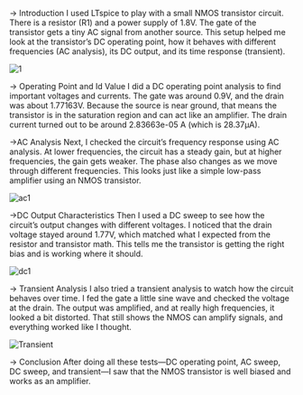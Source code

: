 -> Introduction
I used LTspice to play with a small NMOS transistor circuit. There is a resistor (R1) and a power supply of 1.8V. The gate of the transistor gets a tiny AC signal from another source. This setup helped me look at the transistor’s DC operating point, how it behaves with different frequencies (AC analysis), its DC output, and its time response (transient).

![1](https://github.com/user-attachments/assets/f39ff6f7-9b2d-445c-b9b7-15dc25095e59)


-> Operating Point and Id Value
I did a DC operating point analysis to find important voltages and currents. The gate was around 0.9V, and the drain was about 1.77163V. Because the source is near ground, that means the transistor is in the saturation region and can act like an amplifier. The drain current turned out to be around 2.83663e-05 A (which is 28.37µA).

->AC Analysis
Next, I checked the circuit’s frequency response using AC analysis. At lower frequencies, the circuit has a steady gain, but at higher frequencies, the gain gets weaker. The phase also changes as we move through different frequencies. This looks just like a simple low-pass amplifier using an NMOS transistor.

![ac1](https://github.com/user-attachments/assets/f6ac09e6-8e22-49f8-980e-f239468db099)


->DC Output Characteristics
Then I used a DC sweep to see how the circuit’s output changes with different voltages. I noticed that the drain voltage stayed around 1.77V, which matched what I expected from the resistor and transistor math. This tells me the transistor is getting the right bias and is working where it should.

![dc1](https://github.com/user-attachments/assets/989a2e5b-2b70-4861-b410-2c9df209371a)


-> Transient Analysis
I also tried a transient analysis to watch how the circuit behaves over time. I fed the gate a little sine wave and checked the voltage at the drain. The output was amplified, and at really high frequencies, it looked a bit distorted. That still shows the NMOS can amplify signals, and everything worked like I thought.

![Transient](https://github.com/user-attachments/assets/9b6f6cc8-672f-4024-9c25-7f82db4ea464)


-> Conclusion
After doing all these tests—DC operating point, AC sweep, DC sweep, and transient—I saw that the NMOS transistor is well biased and works as an amplifier. 
